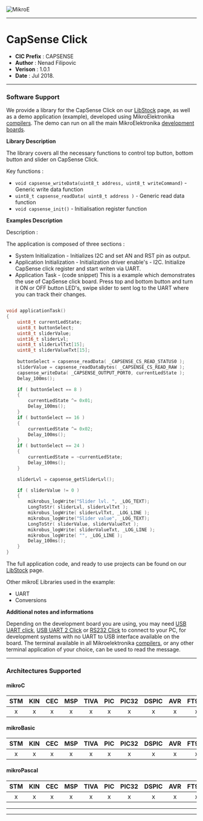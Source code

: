![MikroE](http://www.mikroe.com/img/designs/beta/logo_small.png)

---

# CapSense Click

- **CIC Prefix**  : CAPSENSE
- **Author**      : Nenad Filipovic
- **Verison**     : 1.0.1
- **Date**        : Jul 2018.

---


### Software Support

We provide a library for the CapSense Click on our [LibStock](https://libstock.mikroe.com/projects/view/851/capsense-click-example) 
page, as well as a demo application (example), developed using MikroElektronika 
[compilers](http://shop.mikroe.com/compilers). The demo can run on all the main 
MikroElektronika [development boards](http://shop.mikroe.com/development-boards).

**Library Description**

The library covers all the necessary functions to control top button, bottom button and slider on CapSense Click.

Key functions :

- ``` void capsense_writeData(uint8_t address, uint8_t writeCommand) ``` - Generic write data function
- ``` uint8_t capsense_readData( uint8_t address ) ``` - Generic read data function
- ``` void capsense_init() ``` - Initialisation register function

**Examples Description**

Description :

The application is composed of three sections :

- System Initialization - Initializes I2C and set AN and RST pin as output.
- Application Initialization - Initialization driver enable's - I2C. Initialize CapSense click register and start writen via UART.
- Application Task - (code snippet) This is a example which demonstrates the use of CapSense click board.
     Press top and bottom button and turn it ON or OFF button LED's,
     swipe slider to sent log to the UART where you can track their changes.


```.c

void applicationTask()
{
    uint8_t currentLedState;
    uint8_t buttonSelect;
    uint8_t sliderValue;
    uint16_t sliderLvl;
    uint8_t sliderLvlTxt[15];
    uint8_t sliderValueTxt[15];
    
    buttonSelect = capsense_readData( _CAPSENSE_CS_READ_STATUS0 );
    sliderValue = capsense_readDataBytes( _CAPSENSE_CS_READ_RAW );
    capsense_writeData( _CAPSENSE_OUTPUT_PORT0, currentLedState );
    Delay_100ms();

    if ( buttonSelect == 8 )
    {
        currentLedState ^= 0x01;
        Delay_100ms();
    }
    if ( buttonSelect == 16 )
    {
        currentLedState ^= 0x02;
        Delay_100ms();
    }
    if ( buttonSelect == 24 )
    {
        currentLedState = ~currentLedState;
        Delay_100ms();
    }

    sliderLvl = capsense_getSliderLvl();

    if ( sliderValue != 0 )
    {
        mikrobus_logWrite("Slider lvl. ", _LOG_TEXT);
        LongToStr( sliderLvl, sliderLvlTxt );
        mikrobus_logWrite( sliderLvlTxt, _LOG_LINE );
        mikrobus_logWrite("Slider value", _LOG_TEXT);
        LongToStr( sliderValue, sliderValueTxt );
        mikrobus_logWrite( sliderValueTxt, _LOG_LINE );
        mikrobus_logWrite( "", _LOG_LINE );
        Delay_100ms();
    }
}

```


The full application code, and ready to use projects can be found on our 
[LibStock](https://libstock.mikroe.com/projects/view/851/capsense-click-example) page.

Other mikroE Libraries used in the example:

- UART
- Conversions

**Additional notes and informations**

Depending on the development board you are using, you may need 
[USB UART click](http://shop.mikroe.com/usb-uart-click), 
[USB UART 2 Click](http://shop.mikroe.com/usb-uart-2-click) or 
[RS232 Click](http://shop.mikroe.com/rs232-click) to connect to your PC, for 
development systems with no UART to USB interface available on the board. The 
terminal available in all Mikroelektronika 
[compilers](http://shop.mikroe.com/compilers), or any other terminal application 
of your choice, can be used to read the message.

---
### Architectures Supported

#### mikroC

| STM | KIN | CEC | MSP | TIVA | PIC | PIC32 | DSPIC | AVR | FT90x |
|:-:|:-:|:-:|:-:|:-:|:-:|:-:|:-:|:-:|:-:|
| x | x | x | x | x | x | x | x | x | x |

#### mikroBasic

| STM | KIN | CEC | MSP | TIVA | PIC | PIC32 | DSPIC | AVR | FT90x |
|:-:|:-:|:-:|:-:|:-:|:-:|:-:|:-:|:-:|:-:|
| x | x | x | x | x | x | x | x | x | x |

#### mikroPascal

| STM | KIN | CEC | MSP | TIVA | PIC | PIC32 | DSPIC | AVR | FT90x |
|:-:|:-:|:-:|:-:|:-:|:-:|:-:|:-:|:-:|:-:|
| x | x | x | x | x | x | x | x | x | x |

---
---
